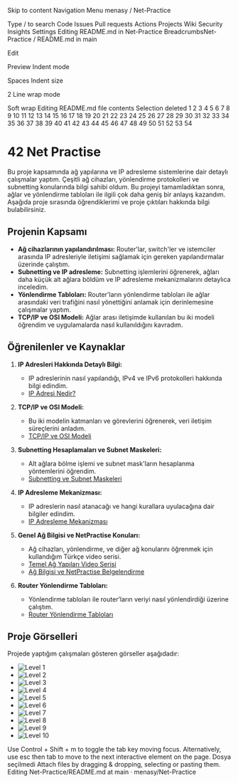 Skip to content
Navigation Menu
menasy
/
Net-Practice

Type / to search
Code
Issues
Pull requests
Actions
Projects
Wiki
Security
Insights
Settings
Editing README.md in Net-Practice
BreadcrumbsNet-Practice
/
README.md
in
main

Edit

Preview
Indent mode

Spaces
Indent size

2
Line wrap mode

Soft wrap
Editing README.md file contents
Selection deleted
1
2
3
4
5
6
7
8
9
10
11
12
13
14
15
16
17
18
19
20
21
22
23
24
25
26
27
28
29
30
31
32
33
34
35
36
37
38
39
40
41
42
43
44
45
46
47
48
49
50
51
52
53
54

# 42 Net Practise

Bu proje kapsamında ağ yapılarına ve IP adresleme sistemlerine dair detaylı çalışmalar yaptım. Çeşitli ağ cihazları, yönlendirme protokolleri ve subnetting konularında bilgi sahibi oldum. Bu projeyi tamamladıktan sonra, ağlar ve yönlendirme tabloları ile ilgili çok daha geniş bir anlayış kazandım. Aşağıda proje sırasında öğrendiklerimi ve proje çıktıları hakkında bilgi bulabilirsiniz.

## Projenin Kapsamı

- **Ağ cihazlarının yapılandırılması:** Router'lar, switch'ler ve istemciler arasında IP adresleriyle iletişimi sağlamak için gereken yapılandırmalar üzerinde çalıştım.
- **Subnetting ve IP adresleme:** Subnetting işlemlerini öğrenerek, ağları daha küçük alt ağlara böldüm ve IP adresleme mekanizmalarını detaylıca inceledim.
- **Yönlendirme Tabloları:** Router'ların yönlendirme tabloları ile ağlar arasındaki veri trafiğini nasıl yönettiğini anlamak için derinlemesine çalışmalar yaptım.
- **TCP/IP ve OSI Modeli:** Ağlar arası iletişimde kullanılan bu iki modeli öğrendim ve uygulamalarda nasıl kullanıldığını kavradım.

## Öğrenilenler ve Kaynaklar

1. **IP Adresleri Hakkında Detaylı Bilgi:**
   - IP adreslerinin nasıl yapılandığı, IPv4 ve IPv6 protokolleri hakkında bilgi edindim.
   - [IP Adresi Nedir?](https://www.kaspersky.com.tr/resource-center/definitions/what-is-an-ip-address)

2. **TCP/IP ve OSI Modeli:**
   - Bu iki modelin katmanları ve görevlerini öğrenerek, veri iletişim süreçlerini anladım.
   - [TCP/IP ve OSI Modeli](https://medium.com/@melisaaktuna/tcp-ip-nedir-617614858837)

3. **Subnetting Hesaplamaları ve Subnet Maskeleri:**
   - Alt ağlara bölme işlemi ve subnet mask'ların hesaplanma yöntemlerini öğrendim.
   - [Subnetting ve Subnet Maskeleri](https://bidb.itu.edu.tr/seyir-defteri/blog/2013/09/07/alt-aglara-bolme-subnetting)

4. **IP Adresleme Mekanizması:**
   - IP adreslerin nasıl atanacağı ve hangi kurallara uyulacağına dair bilgiler edindim.
   - [IP Adresleme Mekanizması](https://avys.omu.edu.tr/storage/app/public/emrecan/94610/11_ip-adresleme-mekanizmasi.pdf)

5. **Genel Ağ Bilgisi ve NetPractise Konuları:**
   - Ağ cihazları, yönlendirme, ve diğer ağ konularını öğrenmek için kullandığım Türkçe video serisi.
   - [Temel Ağ Yapıları Video Serisi](https://youtube.com/playlist?list=PLe-saRM3WlvNJFG4DfwYzTL9P20M6DPHj&si=elcdnDaOxjCkkSeB)
   - [Ağ Bilgisi ve NetPractise Belgelendirme](https://www.linuxdersleri.net/temel-network)

6. **Router Yönlendirme Tabloları:**
   - Yönlendirme tabloları ile router’ların veriyi nasıl yönlendirdiği üzerine çalıştım.
   - [Router Yönlendirme Tabloları](https://firatesatoglu.medium.com/y%C3%B6nlendirme-algoritmalar%C4%B1-nelerdir-router-y%C3%B6nlendirmeyi-nelere-g%C3%B6re-yapar-routing-algorithms-cdc553ab72c4)

## Proje Görselleri

Projede yaptığım çalışmaları gösteren görseller aşağıdadır:

- ![Level 1](https://github.com/menasy/NetPractice/blob/main/Levels_Png/level1.png)
- ![Level 2](https://github.com/menasy/NetPractice/blob/main/Levels_Png/level2.png)
- ![Level 3](https://github.com/menasy/NetPractice/blob/main/Levels_Png/level3.png)
- ![Level 4](https://github.com/menasy/NetPractice/blob/main/Levels_Png/level4.png)
- ![Level 5](https://github.com/menasy/NetPractice/blob/main/Levels_Png/level5.png)
- ![Level 6](https://github.com/menasy/NetPractice/blob/main/Levels_Png/level6.png)
- ![Level 7](https://github.com/menasy/NetPractice/blob/main/Levels_Png/level7.png)
- ![Level 8](https://github.com/menasy/NetPractice/blob/main/Levels_Png/level8.png)
- ![Level 9](https://github.com/menasy/NetPractice/blob/main/Levels_Png/level9.png)
- ![Level 10](https://github.com/menasy/NetPractice/blob/main/Levels_Png/level10.png)

Use Control + Shift + m to toggle the tab key moving focus. Alternatively, use esc then tab to move to the next interactive element on the page.
Dosya seçilmedi
Attach files by dragging & dropping, selecting or pasting them.
Editing Net-Practice/README.md at main · menasy/Net-Practice 
